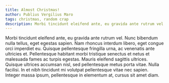 ```yaml
---
title: Almost Christmas!
author: Publius Vergilius Maro
tags: christmas, random crap
description: Morbi tincidunt eleifend ante, eu gravida ante rutrum vel.
---
```

Morbi tincidunt eleifend ante, eu gravida ante rutrum vel. Nunc bibendum nulla
tellus, eget egestas sapien. Nam rhoncus interdum libero, eget congue orci
imperdiet eu. Quisque pellentesque fringilla urna, ac venenatis ante ultricies
et. Pellentesque habitant morbi tristique senectus et netus et malesuada fames
ac turpis egestas. Mauris eleifend sagittis ultrices. Quisque ultrices accumsan
nisl, sed pellentesque metus porta vitae. Nulla facilisi. In et nibh tincidunt
mi volutpat pellentesque vitae nec sapien. Integer massa ipsum, pellentesque in
elementum at, cursus sit amet diam.
